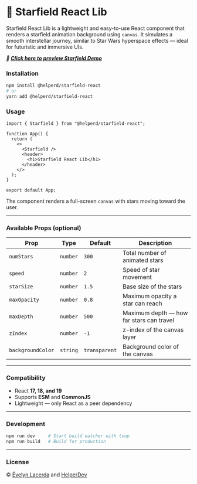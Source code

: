 # 🌌 Starfield React Lib

Starfield React Lib is a lightweight and easy-to-use React component that renders a starfield animation background using `canvas`. It simulates a smooth interstellar journey, similar to Star Wars hyperspace effects — ideal for futuristic and immersive UIs.

***🔗 [Click here to preview Starfield Demo](https://starfieldreact.vercel.app/)***



### Installation

```bash
npm install @helperd/starfield-react
# or
yarn add @helperd/starfield-react
```



### Usage

```tsx
import { Starfield } from "@helperd/starfield-react";

function App() {
  return (
	<>
	  <Starfield />
	  <header>
		<h1>Starfield React Lib</h1>
	  </header>
	</>
  );
}

export default App;
```

The component renders a full-screen `canvas` with stars moving toward the user.

---

### Available Props (optional)

| Prop | Type | Default | Description |
| --- | --- | --- | --- |
| `numStars` | `number` | `300` | Total number of animated stars |
| `speed` | `number` | `2` | Speed of star movement |
| `starSize` | `number` | `1.5` | Base size of the stars |
| `maxOpacity` | `number` | `0.8` | Maximum opacity a star can reach |
| `maxDepth` | `number` | `500` | Maximum depth — how far stars can travel |
| `zIndex` | `number` | `-1` | z-index of the canvas layer |
| `backgroundColor` | `string` | `transparent` | Background color of the canvas |

---

### Compatibility

- React **17, 18, and 19**
- Supports **ESM** and **CommonJS**
- Lightweight — only React as a peer dependency

---

### Development

```bash
npm run dev     # Start build watcher with tsup
npm run build   # Build for production
```

---

### License

© [Évelyn Lacerda](https://github.com/evelynlacerda) and [HelperDev](https://helperdev.com.br)
